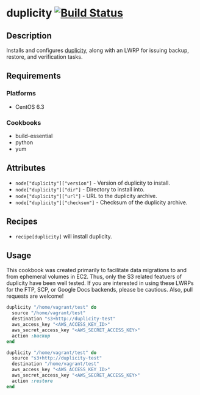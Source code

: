 # duplicity [![Build Status](https://secure.travis-ci.org/hectcastro/chef-duplicity.png?branch=master)](http://travis-ci.org/hectcastro/chef-duplicity)

## Description

Installs and configures [duplicity](http://duplicity.nongnu.org/), along with
an LWRP for issuing backup, restore, and verification tasks.

## Requirements

### Platforms

* CentOS 6.3

### Cookbooks

* build-essential
* python
* yum

## Attributes

* `node["duplicity"]["version"]` - Version of duplicity to install.
* `node["duplicity"]["dir"]` - Directory to install into.
* `node["duplicity"]["url"]` - URL to the duplicity archive.
* `node["duplicity"]["checksum"]` - Checksum of the duplicity archive.

## Recipes

* `recipe[duplicity]` will install duplicity.

## Usage

This cookbook was created primarily to facilitate data migrations to and from
ephemeral volumes in EC2.  Thus, only the S3 related featuers of duplicity have
been well tested.  If you are interested in using these LWRPs for the FTP, SCP,
or Google Docs backends, please be cautious.  Also, pull requests are welcome!

``` ruby
duplicity "/home/vagrant/test" do
  source "/home/vagrant/test"
  destination "s3+http://duplicity-test"
  aws_access_key "<AWS_ACCESS_KEY_ID>"
  aws_secret_access_key "<AWS_SECRET_ACCESS_KEY>"
  action :backup
end

duplicity "/home/vagrant/test" do
  source "s3+http://duplicity-test"
  destination "/home/vagrant/test"
  aws_access_key "<AWS_ACCESS_KEY_ID>"
  aws_secret_access_key "<AWS_SECRET_ACCESS_KEY>"
  action :restore
end
```
